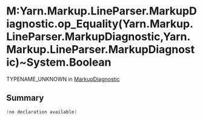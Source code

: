# M:Yarn.Markup.LineParser.MarkupDiagnostic.op_Equality(Yarn.Markup.LineParser.MarkupDiagnostic,Yarn.Markup.LineParser.MarkupDiagnostic)~System.Boolean

TYPENAME_UNKNOWN in [MarkupDiagnostic](/docs/api/csharp/yarn.markup.lineparser.markupdiagnostic.md)

## Summary



```csharp
(no declaration available)
```

